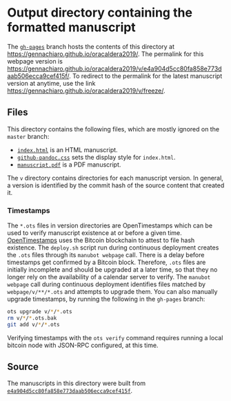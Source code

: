 # Output directory containing the formatted manuscript

The [`gh-pages`](https://github.com/gennachiaro/oracaldera2019/tree/gh-pages) branch hosts the contents of this directory at https://gennachiaro.github.io/oracaldera2019/.
The permalink for this webpage version is https://gennachiaro.github.io/oracaldera2019/v/e4a904d5cc80fa858e773daab506ecca9cef415f/.
To redirect to the permalink for the latest manuscript version at anytime, use the link https://gennachiaro.github.io/oracaldera2019/v/freeze/.

## Files

This directory contains the following files, which are mostly ignored on the `master` branch:

+ [`index.html`](index.html) is an HTML manuscript.
+ [`github-pandoc.css`](github-pandoc.css) sets the display style for `index.html`.
+ [`manuscript.pdf`](manuscript.pdf) is a PDF manuscript.

The `v` directory contains directories for each manuscript version.
In general, a version is identified by the commit hash of the source content that created it.

### Timestamps

The `*.ots` files in version directories are OpenTimestamps which can be used to verify manuscript existence at or before a given time.
[OpenTimestamps](https://opentimestamps.org/) uses the Bitcoin blockchain to attest to file hash existence.
The `deploy.sh` script run during continuous deployment creates the `.ots` files through its `manubot webpage` call.
There is a delay before timestamps get confirmed by a Bitcoin block.
Therefore, `.ots` files are initially incomplete and should be upgraded at a later time, so that they no longer rely on the availability of a calendar server to verify.
The `manubot webpage` call during continuous deployment identifies files matched by `webpage/v/**/*.ots` and attempts to upgrade them.
You can also manually upgrade timestamps, by running the following in the `gh-pages` branch:

```sh
ots upgrade v/*/*.ots
rm v/*/*.ots.bak
git add v/*/*.ots
```

Verifying timestamps with the `ots verify` command requires running a local bitcoin node with JSON-RPC configured, at this time.

## Source

The manuscripts in this directory were built from
[`e4a904d5cc80fa858e773daab506ecca9cef415f`](https://github.com/gennachiaro/oracaldera2019/commit/e4a904d5cc80fa858e773daab506ecca9cef415f).
